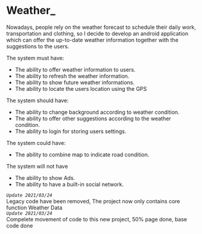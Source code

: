 # Weather_
Nowadays, people rely on the weather forecast to schedule their daily work, transportation and clothing, so I decide to develop an android application which can offer the up-to-date weather information together with the suggestions to the users.  

The system must have:  
+ The ability to offer weather information to users.
+ The ability to refresh the weather information.
+ The ability to show future weather informations.
+ The ability to locate the users location using the GPS

The system should have:  
+ The ability to change background according to weather condition.
+ The ability to offer other suggestions according to the weather condition.
+ The ability to login for storing users settings.

The system could have:  
+ The ability to combine map to indicate road condition.  

The system will not have  
+ The ability to show Ads.
+ The ability to have a built-in social network.  
   
_`Update 2021/03/24`_  
Legacy code have been removed, The project now only contains core function Weather Data  
_`Update 2021/03/24`_  
Compelete movement of code to this new project, 50% page done, base code done
